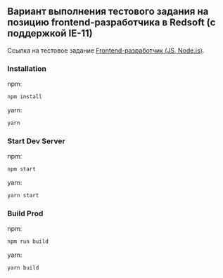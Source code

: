## Вариант выполнения тестового задания на позицию frontend-разработчика в Redsoft  (с поддержкой IE-11)

Ссылка на тестовое задание [Frontend-разработчик (JS, Node.js)](https://docs.google.com/document/d/1Vamqwl3MaXDFOMcEBTVsvoZhADblO-CcBVqVKs3Pij0/edit#heading=h.tzvxl8o6yth5).

### Installation
npm:
```sh
npm install
```
yarn:
```sh
yarn
```
### Start Dev Server
npm:
```sh
npm start
```
yarn:
```sh
yarn start
```
### Build Prod
npm:
```sh
npm run build
```
yarn:
```sh
yarn build
```
